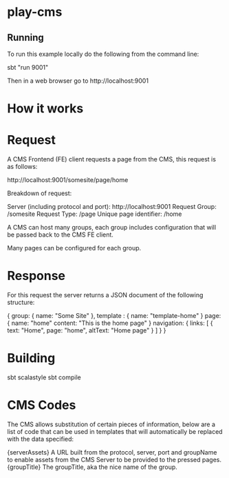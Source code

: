 # play-cms

## Running
To run this example locally do the following from the command line:

sbt "run 9001"

Then in a web browser go to http://localhost:9001

# How it works
# Request
A CMS Frontend (FE) client requests a page from the CMS, this request is as follows:

http://localhost:9001/somesite/page/home

Breakdown of request:

Server (including protocol and port): http://localhost:9001
Request Group: /somesite
Request Type: /page
Unique page identifier: /home

A CMS can host many groups, each group includes configuration that will be passed back to the CMS FE client.

Many pages can be configured for each group.

# Response
For this request the server returns a JSON document of the following structure:

{
    group: {
        name: "Some Site"
    },
    template : {
        name: "template-home"
    }
    page: {
        name: "home"
        content: "This is the home page"
    }
    navigation: {
        links: [
            {
                text: "Home",
                page: "home",
                altText: "Home page"
            }
        ]
    }
}

# Building
sbt scalastyle
sbt compile

# CMS Codes
The CMS allows substitution of certain pieces of information, below are a list of code that can be used
in templates that will automatically be replaced with the data specified:

{serverAssets}      A URL built from the protocol, server, port and groupName to enable assets from the CMS Server to be provided to the pressed pages.
{groupTitle}        The groupTitle, aka the nice name of the group.
